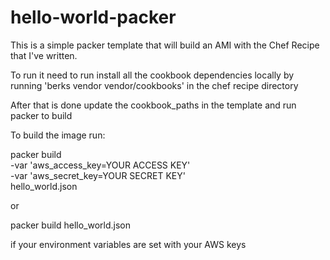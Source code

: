 # hello-world-packer

This is a simple packer template that will build an AMI with the Chef Recipe that I've written.

To run it need to run install all the cookbook dependencies locally by running
'berks vendor vendor/cookbooks' 
in the chef recipe directory

After that is done update the cookbook_paths in the template and run packer to build

To build the image run:

packer build \
    -var 'aws_access_key=YOUR ACCESS KEY' \
    -var 'aws_secret_key=YOUR SECRET KEY' \
    hello_world.json 

or 

packer build hello_world.json 

if your environment variables are set with your AWS keys